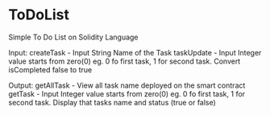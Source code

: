 # ToDoList
Simple To Do List on Solidity Language

Input: 
createTask - Input String Name of the Task
taskUpdate - Input Integer value starts from zero(0) eg. 0 fo first task, 1 for second task.
             Convert isCompleted false to true

Output:
getAllTask - View all task name deployed on the smart contract
getTask - Input Integer value starts from zero(0) eg. 0 fo first task, 1 for second task.
          Display that tasks name and status (true or false)
